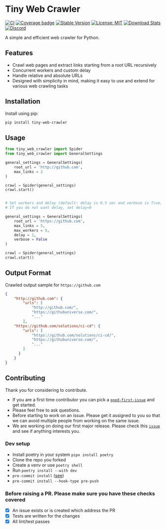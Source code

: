 # Tiny Web Crawler

[![CI](https://github.com/indrajithi/tiny-web-crawler/actions/workflows/ci.yml/badge.svg?branch=master)](https://github.com/indrajithi/tiny-web-crawler/actions/workflows/ci.yml)
[![Coverage badge](https://img.shields.io/badge/dynamic/json?color=brightgreen&label=coverage&query=%24.message&url=https%3A%2F%2Fraw.githubusercontent.com%2Findrajithi%2Ftiny-web-crawler%2Fpython-coverage-comment-action-data%2Fendpoint.json)](https://htmlpreview.github.io/?https://github.com/indrajithi/tiny-web-crawler/blob/python-coverage-comment-action-data/htmlcov/index.html)
[![Stable Version](https://img.shields.io/pypi/v/tiny-web-crawler?label=stable)](https://pypi.org/project/tiny-web-crawler/#history)
[![License: MIT](https://img.shields.io/badge/License-MIT-yellow.svg)](https://opensource.org/licenses/MIT)
[![Download Stats](https://img.shields.io/pypi/dm/tiny-web-crawler)](https://pypistats.org/packages/tiny-web-crawler)
[![Discord](https://img.shields.io/badge/Discord-Join%20Us-7289DA?logo=discord&style=flat-square)](https://discord.gg/avfTZ7K2)


A simple and efficient web crawler for Python.


## Features

- Crawl web pages and extract links starting from a root URL recursively
- Concurrent workers and custom delay
- Handle relative and absolute URLs
- Designed with simplicity in mind, making it easy to use and extend for various web crawling tasks

## Installation

Install using pip:

```sh
pip install tiny-web-crawler
```

## Usage

```python
from tiny_web_crawler import Spider
from tiny_web_crawler import GeneralSettings

general_settings = GeneralSettings(
    root_url = 'http://github.com',
    max_links = 2
)

crawl = Spider(general_settings)
crawl.start()


# Set workers and delay (default: delay is 0.5 sec and verbose is True)
# If you do not want delay, set delay=0

general_settings = GeneralSettings(
    root_url = 'https://github.com',
    max_links = 5,
    max_workers = 5,
    delay = 1,
    verbose = False
)

crawl = Spider(general_settings)
crawl.start()

```


## Output Format

Crawled output sample for `https://github.com`

```json
{
    "http://github.com": {
        "urls": [
            "http://github.com/",
            "https://githubuniverse.com/",
            "..."
        ],
    "https://github.com/solutions/ci-cd": {
        "urls": [
            "https://github.com/solutions/ci-cd/",
            "https://githubuniverse.com/",
            "..."
        ]
      }
    }
}
```


## Contributing

Thank you for considering to contribute.

- If you are a first time contributor you can pick a [`good-first-issue`](https://github.com/indrajithi/tiny-web-crawler/issues?q=is%3Aopen+is%3Aissue+label%3A%22good+first+issue%22) and get started.
- Please feel free to ask questions.
- Before starting to work on an issue. Please get it assigned to you so that we can avoid multiple people from working on the same issue.
- We are working on doing our first major release. Please check this [`issue`](https://github.com/indrajithi/tiny-web-crawler/issues/24) and see if anything interests you.

### Dev setup

- Install poetry in your system `pipx install poetry`
- Clone the repo you forked
- Create a venv or use `poetry shell`
- Run `poetry install --with dev`
- `pre-commit install` ([see](https://github.com/indrajithi/tiny-web-crawler/issues/23))
- `pre-commit install --hook-type pre-push`

### Before raising a PR. Please make sure you have these checks covered

- [x] An issue exists or is created which address the PR
- [x] Tests are written for the changes
- [x] All lint/test passes
